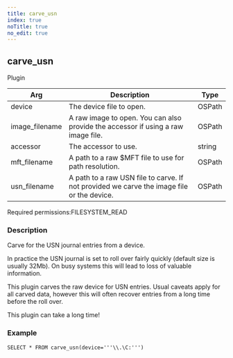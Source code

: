 ```yaml
---
title: carve_usn
index: true
noTitle: true
no_edit: true
---
```




<div class="vql_item"></div>


## carve_usn
<span class='vql_type label label-warning pull-right page-header'>Plugin</span>



<div class="vqlargs"></div>

Arg | Description | Type
----|-------------|-----
device|The device file to open.|OSPath
image_filename|A raw image to open. You can also provide the accessor if using a raw image file.|OSPath
accessor|The accessor to use.|string
mft_filename|A path to a raw $MFT file to use for path resolution.|OSPath
usn_filename|A path to a raw USN file to carve. If not provided we carve the image file or the device.|OSPath

<span class="permission_list vql_type">Required permissions:</span><span class="permission_list linkcolour label label-important">FILESYSTEM_READ</span>

### Description

Carve for the USN journal entries from a device.

In practice the USN journal is set to roll over fairly quickly
(default size is usually 32Mb). On busy systems this will lead to
loss of valuable information.

This plugin carves the raw device for USN entries. Usual caveats
apply for all carved data, however this will often recover entries
from a long time before the roll over.

This plugin can take a long time!

### Example

```vql
SELECT * FROM carve_usn(device='''\\.\C:''')
```



